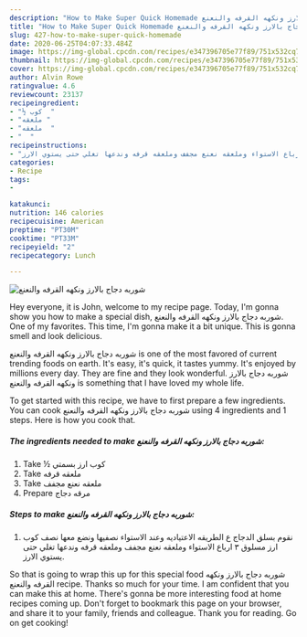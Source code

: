 ```yaml
---
description: "How to Make Super Quick Homemade شوربه دجاج بالارز ونكهه القرفه والنعنع"
title: "How to Make Super Quick Homemade شوربه دجاج بالارز ونكهه القرفه والنعنع"
slug: 427-how-to-make-super-quick-homemade
date: 2020-06-25T04:07:33.484Z
image: https://img-global.cpcdn.com/recipes/e347396705e77f89/751x532cq70/الصورة-الرئيسية-لوصفةشوربه-دجاج-بالارز-ونكهه-القرفه-والنعنع.jpg
thumbnail: https://img-global.cpcdn.com/recipes/e347396705e77f89/751x532cq70/الصورة-الرئيسية-لوصفةشوربه-دجاج-بالارز-ونكهه-القرفه-والنعنع.jpg
cover: https://img-global.cpcdn.com/recipes/e347396705e77f89/751x532cq70/الصورة-الرئيسية-لوصفةشوربه-دجاج-بالارز-ونكهه-القرفه-والنعنع.jpg
author: Alvin Rowe
ratingvalue: 4.6
reviewcount: 23137
recipeingredient:
- "½ كوب  "
- "ملعقه "
- "ملعقه  "
- "  "
recipeinstructions:
- "نقوم بسلق الدجاج ع الطريقه الاعتياديه وعند الاستواء نصفيها ونضع معها نصف كوب ارز مسلوق ٣ ارباع الاستواء وملعقه نعنع مجفف وملعقه قرفه وندعها تغلي حتى يستوي الارز."
categories:
- Recipe
tags:
- 

katakunci:  
nutrition: 146 calories
recipecuisine: American
preptime: "PT30M"
cooktime: "PT33M"
recipeyield: "2"
recipecategory: Lunch

---
```



![شوربه دجاج بالارز ونكهه القرفه والنعنع](https://img-global.cpcdn.com/recipes/e347396705e77f89/751x532cq70/الصورة-الرئيسية-لوصفةشوربه-دجاج-بالارز-ونكهه-القرفه-والنعنع.jpg)

Hey everyone, it is John, welcome to my recipe page. Today, I'm gonna show you how to make a special dish, شوربه دجاج بالارز ونكهه القرفه والنعنع. One of my favorites. This time, I'm gonna make it a bit unique. This is gonna smell and look delicious.



شوربه دجاج بالارز ونكهه القرفه والنعنع is one of the most favored of current trending foods on earth. It's easy, it's quick, it tastes yummy. It's enjoyed by millions every day. They are fine and they look wonderful. شوربه دجاج بالارز ونكهه القرفه والنعنع is something that I have loved my whole life.


To get started with this recipe, we have to first prepare a few ingredients. You can cook شوربه دجاج بالارز ونكهه القرفه والنعنع using 4 ingredients and 1 steps. Here is how you cook that.

<!--inarticleads1-->

##### The ingredients needed to make شوربه دجاج بالارز ونكهه القرفه والنعنع:

1. Take ½ كوب ارز بسمتي
1. Take ملعقه قرفه
1. Take ملعقه نعنع مجفف
1. Prepare  مرقه دجاج




<!--inarticleads2-->

##### Steps to make شوربه دجاج بالارز ونكهه القرفه والنعنع:

1. نقوم بسلق الدجاج ع الطريقه الاعتياديه وعند الاستواء نصفيها ونضع معها نصف كوب ارز مسلوق ٣ ارباع الاستواء وملعقه نعنع مجفف وملعقه قرفه وندعها تغلي حتى يستوي الارز.




So that is going to wrap this up for this special food شوربه دجاج بالارز ونكهه القرفه والنعنع recipe. Thanks so much for your time. I am confident that you can make this at home. There's gonna be more interesting food at home recipes coming up. Don't forget to bookmark this page on your browser, and share it to your family, friends and colleague. Thank you for reading. Go on get cooking!
